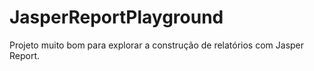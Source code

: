# JasperReportPlayground

Projeto muito bom para explorar a construção de relatórios com Jasper Report.
